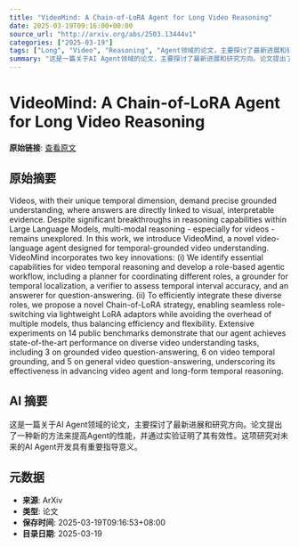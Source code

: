 ```yaml
---
title: "VideoMind: A Chain-of-LoRA Agent for Long Video Reasoning"
date: 2025-03-19T09:16:00+00:00
source_url: "http://arxiv.org/abs/2503.13444v1"
categories: ["2025-03-19"]
tags: ["Long", "Video", "Reasoning", "Agent领域的论文，主要探讨了最新进展和研究方向。论文提出了一种新的方法来提高Agent的性能，并通过实验证明了其有效性。这项研究对未来的AI", "Agent开发具有重要指导意义。"]
summary: "这是一篇关于AI Agent领域的论文，主要探讨了最新进展和研究方向。论文提出了一种新的方法来提高Agent的性能，并通过实验证明了其有效性。这项研究对未来的AI Agent开发具有重要指导意义。"
---
```


# VideoMind: A Chain-of-LoRA Agent for Long Video Reasoning

**原始链接**: [查看原文](http://arxiv.org/abs/2503.13444v1)

## 原始摘要

Videos, with their unique temporal dimension, demand precise grounded
understanding, where answers are directly linked to visual, interpretable
evidence. Despite significant breakthroughs in reasoning capabilities within
Large Language Models, multi-modal reasoning - especially for videos - remains
unexplored. In this work, we introduce VideoMind, a novel video-language agent
designed for temporal-grounded video understanding. VideoMind incorporates two
key innovations: (i) We identify essential capabilities for video temporal
reasoning and develop a role-based agentic workflow, including a planner for
coordinating different roles, a grounder for temporal localization, a verifier
to assess temporal interval accuracy, and an answerer for question-answering.
(ii) To efficiently integrate these diverse roles, we propose a novel
Chain-of-LoRA strategy, enabling seamless role-switching via lightweight LoRA
adaptors while avoiding the overhead of multiple models, thus balancing
efficiency and flexibility. Extensive experiments on 14 public benchmarks
demonstrate that our agent achieves state-of-the-art performance on diverse
video understanding tasks, including 3 on grounded video question-answering, 6
on video temporal grounding, and 5 on general video question-answering,
underscoring its effectiveness in advancing video agent and long-form temporal
reasoning.

## AI 摘要

这是一篇关于AI Agent领域的论文，主要探讨了最新进展和研究方向。论文提出了一种新的方法来提高Agent的性能，并通过实验证明了其有效性。这项研究对未来的AI Agent开发具有重要指导意义。

## 元数据

- **来源**: ArXiv
- **类型**: 论文
- **保存时间**: 2025-03-19T09:16:53+08:00
- **目录日期**: 2025-03-19
